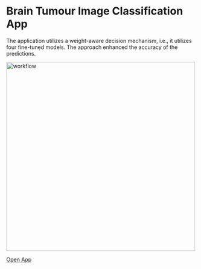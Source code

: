 # Brain Tumour Image Classification App

The application utilizes a weight-aware decision mechanism, i.e., it utilizes four fine-tuned models. The approach enhanced the accuracy of the predictions.

<img src="https://github.com/user-attachments/assets/fcb6727e-85a0-4715-9c4e-b72bd81e573d" alt="workflow" width="500">

<a href="https://brain-tumour-image-classification-application-210924.streamlit.app/">Open App</a>
